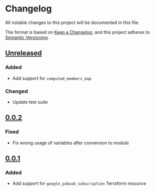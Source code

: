 # Changelog

All notable changes to this project will be documented in this file.

The format is based on [Keep a Changelog](https://keepachangelog.com/en/1.0.0/),
and this project adheres to [Semantic Versioning](https://semver.org/spec/v2.0.0.html).

## [Unreleased]

### Added

- Add support for `computed_members_map` 

### Changed

- Update test suite

## [0.0.2]

### Fixed

- Fix wrong usage of variables after conversion to module

## [0.0.1]

### Added

- Add support for `google_pubsub_subscription` Terraform resource

[unreleased]: https://github.com/mineiros-io/terraform-google-pubsub-subscription/compare/v0.0.1...HEAD
[0.0.2]: https://github.com/mineiros-io/terraform-google-pubsub-subscription/compare/v0.0.1...v0.0.2
[0.0.1]: https://github.com/mineiros-io/terraform-google-pubsub-subscription/releases/tag/v0.0.1
